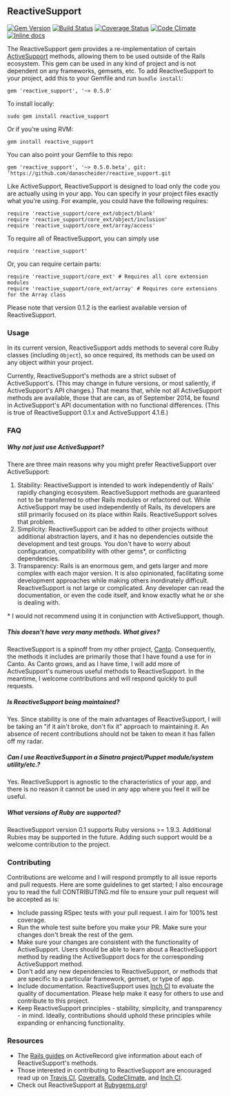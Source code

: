 ## ReactiveSupport 
[![Gem Version](https://badge.fury.io/rb/reactive_support.svg)](http://badge.fury.io/rb/reactive_support) [![Build Status](https://travis-ci.org/danascheider/reactive_support.svg?branch=master)](https://travis-ci.org/danascheider/reactive_support) [![Coverage Status](https://img.shields.io/coveralls/danascheider/reactive_support.svg)](https://coveralls.io/r/danascheider/reactive_support) [![Code Climate](https://codeclimate.com/github/danascheider/reactive_support/badges/gpa.svg)](https://codeclimate.com/github/danascheider/reactive_support) [![Inline docs](http://inch-ci.org/github/danascheider/reactive_support.svg?branch=master)](http://inch-ci.org/github/danascheider/reactive_support)

The ReactiveSupport gem provides a re-implementation of certain [ActiveSupport](https://github.com/rails/activesupport)
methods, allowing them to be used outside of the Rails ecosystem. This gem can 
be used in any kind of project and is not dependent on any frameworks, gemsets, etc.
To add ReactiveSupport to your project, add this to your Gemfile and run `bundle install`:
<pre><code>gem 'reactive_support', '~> 0.5.0'</code></pre>
To install locally:
<pre><code>sudo gem install reactive_support</code></pre>
Or if you're using RVM: 
<pre><code>gem install reactive_support</code></pre>

You can also point your Gemfile to this repo:
<pre><code>gem 'reactive_support', '~> 0.5.0.beta', git: 'https://github.com/danascheider/reactive_support.git</code></pre>

Like ActiveSupport, ReactiveSupport is designed to load only the code you are actually
using in your app. You can specify in your project files
exactly what you're using. For example, you could have the following requires:
<pre><code>require 'reactive_support/core_ext/object/blank'
require 'reactive_support/core_ext/object/inclusion'
require 'reactive_support/core_ext/array/access'</code></pre>

To require all of ReactiveSupport, you can simply use<pre><code>require 'reactive_support'</code></pre>Or, you can require certain parts:
<pre><code>require 'reactive_support/core_ext' # Requires all core extension modules
require 'reactive_support/core_ext/array' # Requires core extensions for the Array class</code></pre>

Please note that version 0.1.2 is the earliest available version of ReactiveSupport.

### Usage
In its current version, ReactiveSupport adds methods to several core Ruby classes
(including `Object`), so once required, its methods can be used on any object within 
your project.

Currently, ReactiveSupport's methods are a strict subset of ActiveSupport's. (This may 
change in future versions, or most saliently, if ActiveSupport's API changes.)
That means that, while not all ActiveSupport methods are available, those that are can,
as of September 2014, be found in ActiveSupport's API documentation with no functional
differences. (This is true of ReactiveSupport 0.1.x and ActiveSupport 4.1.6.)

### FAQ
##### Why not just use ActiveSupport?
There are three main reasons why you might prefer ReactiveSupport over ActiveSupport:
  1. Stability: ReactiveSupport is intended to work independently of Rails' rapidly changing 
     ecosystem. ReactiveSupport methods are guaranteed not to be transferred to other
     Rails modules or refactored out. While ActiveSupport may be used independently of
     Rails, its developers are still primarily focused on its place within Rails.
     ReactiveSupport solves that problem.
  2. Simplicity: ReactiveSupport can be added to other projects without additional abstraction
     layers, and it has no dependencies outside the development and test groups. You
     don't have to worry about configuration, compatibility with other gems*, or
     conflicting dependencies.
  3. Transparency: Rails is an enormous gem, and gets larger and more complex with each major version.
     It is also opinionated, facilitating some development approaches while making
     others inordinately difficult. ReactiveSupport is not large or complicated. Any
     developer can read the documentation, or even the code itself, and know exactly what
     he or she is dealing with.

\* I would not recommend using it in conjunction with ActiveSupport, though.

##### This doesn't have very many methods. What gives?
ReactiveSupport is a spinoff from my other project, [Canto](https://github.com/danascheider/canto).
Consequently, the methods it includes are primarily those that I have found a use for 
in Canto. As Canto grows, and as I have time, I will add more of ActiveSupport's 
numerous useful methods to ReactiveSupport. In the meantime, I welcome contributions
and will respond quickly to pull requests.

##### Is ReactiveSupport being maintained?
Yes. Since stability is one of the main advantages of ReactiveSupport, I will be taking
an "if it ain't broke, don't fix it" approach to maintaining it. An absence of recent
contributions should not be taken to mean it has fallen off my radar.

##### Can I use ReactiveSupport in a Sinatra project/Puppet module/system utility/etc.?
Yes. ReactiveSupport is agnostic to the characteristics of your app, and there is no
reason it cannot be used in any app where you feel it will be useful.

##### What versions of Ruby are supported?
ReactiveSupport version 0.1 supports Ruby versions >= 1.9.3. Additional Rubies
may be supported in the future. Adding such support would be a welcome contribution
to the project.

### Contributing
Contributions are welcome and I will respond promptly to all issue reports and pull
requests. Here are some guidelines to get started; I also encourage you to read the 
full CONTRIBUTING.md file to ensure your pull request will be accepted as is:
  * Include passing RSpec tests with your pull request. I aim for 100% test coverage.
  * Run the whole test suite before you make your PR. Make sure your changes don't
    break the rest of the gem.
  * Make sure your changes are consistent with the functionality of ActiveSupport.
    Users should be able to learn about a ReactiveSupport method by reading the 
    ActiveSupport docs for the corresponding ActiveSupport method.
  * Don't add any new dependencies to ReactiveSupport, or methods that are specific
    to a particular framework, gemset, or type of app.
  * Include documentation. ReactiveSupport uses [Inch CI](http://inch-ci.org) to
    evaluate the quality of documentation. Please help make it easy for others to
    use and contribute to this project.
  * Keep ReactiveSupport principles - stability, simplicity, and transparency - in mind.
    Ideally, contributions should uphold these principles while expanding or 
    enhancing functionality.

### Resources
  * The [Rails guides](http://guides.rubyonrails.org/active_support_core_extensions.html) on
    ActiveRecord give information about each of ReactiveSupport's methods.
  * Those interested in contributing to ReactiveSupport are encouraged read up on 
    [Travis CI](http://travis-ci.org), [Coveralls](http://coveralls.io), 
    [CodeClimate](http://codeclimate.com), and [Inch CI](http://inch-ci.org).
  * Check out ReactiveSupport at [Rubygems.org](http://rubygems.org/gems/reactive_support)!